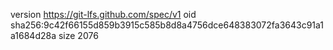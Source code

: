 version https://git-lfs.github.com/spec/v1
oid sha256:9c42f66155d859b3915c585b8d8a4756dce648383072fa3643c91a1a1684d28a
size 2076
